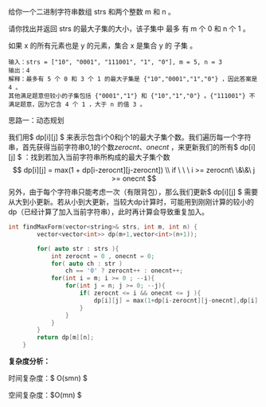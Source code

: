 给你一个二进制字符串数组 strs 和两个整数 m 和 n 。

请你找出并返回 strs 的最大子集的大小，该子集中 最多 有 m 个 0 和 n 个 1 。

如果 x 的所有元素也是 y 的元素，集合 x 是集合 y 的 子集 。



```
输入：strs = ["10", "0001", "111001", "1", "0"], m = 5, n = 3
输出：4
解释：最多有 5 个 0 和 3 个 1 的最大子集是 {"10","0001","1","0"} ，因此答案是 4 。
其他满足题意但较小的子集包括 {"0001","1"} 和 {"10","1","0"} 。{"111001"} 不满足题意，因为它含 4 个 1 ，大于 n 的值 3 。
```



思路一：动态规划

我们用$ dp[i][j] $ 来表示包含i个0和j个1的最大子集个数。我们遍历每一个字符串，首先获得当前字符串0,1的个数$zerocnt、onecnt$ ，来更新我们的所有$ dp[i][j]  $ ：找到若加入当前字符串所构成的最大子集个数
$$
dp[i][j] = max(1 + dp[i-zerocnt][j-zerocnt]) \\
if \ \ \ i >= zerocnt\  \&\&\ j >= onecnt
$$
另外，由于每个字符串只能考虑一次（有限背包），那么我们更新$ dp[i][j] $ 需要从大到小更新。若从小到大更新，当较大dp计算时，可能用到刚刚计算的较小的dp（已经计算了加入当前字符串），此时再计算会导致重复加入。

```c++
int findMaxForm(vector<string>& strs, int m, int n) {
        vector<vector<int>> dp(m+1,vector<int>(n+1));

        for( auto str : strs ){
            int zerocnt = 0 , onecnt = 0;
            for( auto ch : str )
                ch == '0' ? zerocnt++ : onecnt++;
            for(int i = m; i >= 0 ; --i){
                for(int j = n; j >= 0; --j){
                    if( zerocnt <= i && onecnt <= j ){
                        dp[i][j] = max(1+dp[i-zerocnt][j-onecnt],dp[i][j]);
                    }
                }
            }
        }
        return dp[m][n];
    }
```

<b>复杂度分析：</b>

时间复杂度：$ O(smn) $

空间复杂度：$O(mn) $ 

